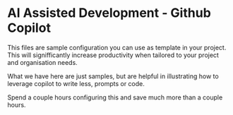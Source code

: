 # AI Assisted Development - Github Copilot 

This files are sample configuration you can use as template in your project. This will signifficantly increase productivity when tailored to your project and organisation needs.

What we have here are just samples, but are helpful in illustrating  how to leverage copilot to write less, prompts or code.

Spend a couple hours configuring this and save much more than a couple hours.
